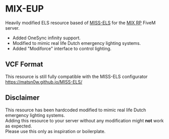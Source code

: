 # MIX-EUP

Heavily modified ELS resource based of [MISS-ELS]() for the [MIX RP](https://servers.fivem.net/servers/detail/g5xpkm) FiveM server. 

- Added OneSync infinity support.
- Modified to mimic real life Dutch emergency lighting systems.
- Added "Modiforce" interface to control lighting.

## VCF Format

This resource is still fully compatible with the MISS-ELS configurator https://matsn0w.github.io/MISS-ELS/

## Disclaimer

This resource has been hardcoded modified to mimic real life Dutch emergency lighting systems. \
Adding this resource to your server without any modification might **not** work as expected. \
Please use this only as inspiration or boilerplate.